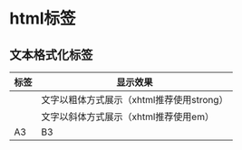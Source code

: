 # html标签

## 文本格式化标签


标签 | 显示效果 | 
---------|----------|
 <b></b><strong></strong> | 文字以粗体方式展示（xhtml推荐使用strong） | 
 <i></i><em></em> | 文字以斜体方式展示（xhtml推荐使用em） | 
 A3 | B3 | 